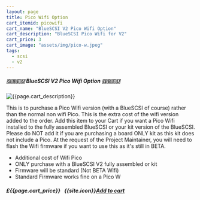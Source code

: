 ```yaml
---
layout: page
title: Pico Wifi Option
cart_itemid: picowifi
cart_name: "BlueSCSI V2 Pico Wifi Option"
cart_description: "BlueSCSI Pico Wifi for V2"
cart_price: 3
cart_image: "assets/img/pico-w.jpeg"
tags: 
  - scsi
  - v2
---
```


##### 🇬🇧🇪🇺 BlueSCSI V2 Pico Wifi Option 🇬🇧🇪🇺

![{{page.cart_description}}]({{page.cart_image}})

This is to purchase a Pico Wifi version (with a BlueSCSI of course) rather than the normal non wifi Pico. This is the extra cost of the wifi version added to the order. Add this item to your Cart if you want a Pico Wifi installed to the fully assembled BlueSCSI or your kit version of the BlueSCSI. Please do NOT add it if you are purchasing a board ONLY kit as this kit does not include a Pico. At the request of the Project Maintainer, you will need to flash the Wifi firmware if you want to use this as it's still in BETA.

* Additional cost of Wifi Pico 
* ONLY purchase with a BlueSCSI V2 fully assembled or kit
* Firmware will be standard (Not BETA Wifi)
* Standard Firmware works fine on a Pico W


##### £{{page.cart_price}} &nbsp; {{site.icon}}[Add to cart](/cart#{{page.cart_itemid}})